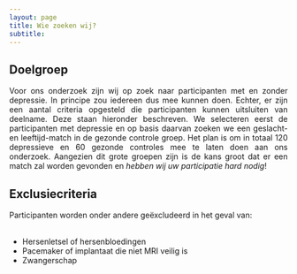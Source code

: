 ```yaml
---
layout: page
title: Wie zoeken wij?
subtitle:
---
```


<h2> Doelgroep </h2>

<div align="justify">
Voor ons onderzoek zijn wij op zoek naar participanten met en zonder depressie. In principe zou iedereen dus mee kunnen doen. Echter, er zijn een aantal criteria opgesteld die participanten kunnen uitsluiten van deelname. Deze staan hieronder beschreven. We selecteren eerst de participanten met depressie en op basis daarvan zoeken we een geslacht- en leeftijd-match in de gezonde controle groep. Het plan is om in totaal 120 depressieve en 60 gezonde controles mee te laten doen aan ons onderzoek. Aangezien dit grote groepen zijn is de kans groot dat er een match zal worden gevonden en <i>hebben wij uw participatie hard nodig</i>!
</div>

<h2> Exclusiecriteria </h2>

<div align="justify">
	<p>
	Participanten worden onder andere geëxcludeerd in het geval van:
	<ul><br>
		<li>Hersenletsel of hersenbloedingen</li> 
		<li>Pacemaker of implantaat die niet MRI veilig is</li> 
		<li>Zwangerschap</li> 
	</ul></p>
</div> 



